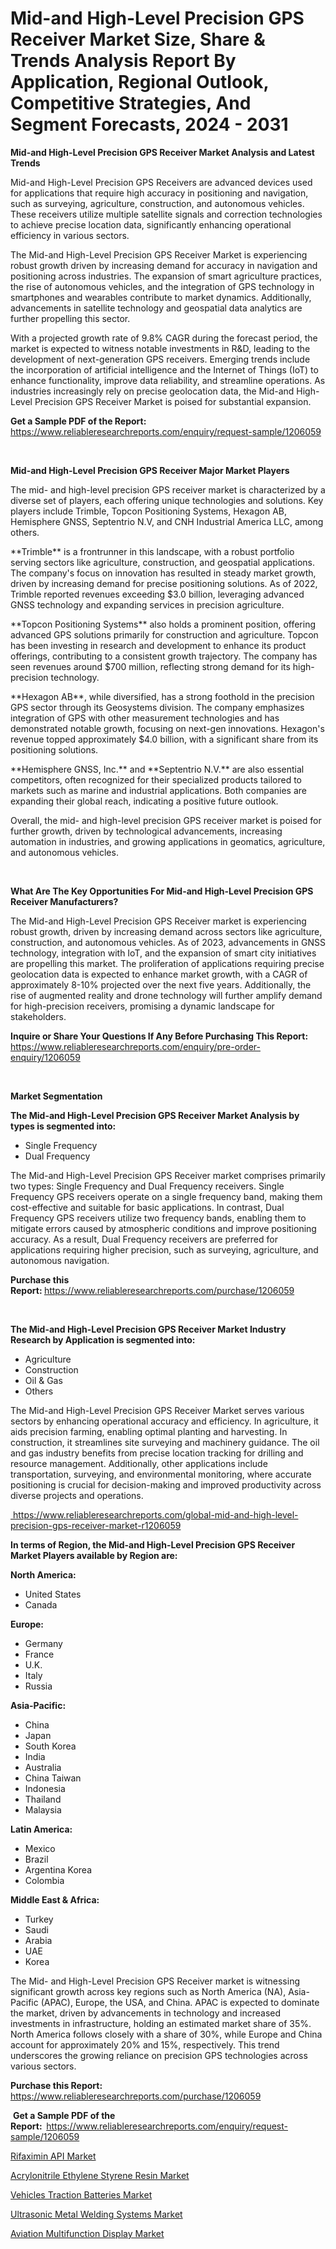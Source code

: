 <p><h1>Mid-and High-Level Precision GPS Receiver Market Size, Share & Trends Analysis Report By Application, Regional Outlook, Competitive Strategies, And Segment Forecasts, 2024 - 2031</h1></p><p><strong>Mid-and High-Level Precision GPS Receiver Market Analysis and Latest Trends</strong></p>
<p><p>Mid-and High-Level Precision GPS Receivers are advanced devices used for applications that require high accuracy in positioning and navigation, such as surveying, agriculture, construction, and autonomous vehicles. These receivers utilize multiple satellite signals and correction technologies to achieve precise location data, significantly enhancing operational efficiency in various sectors.</p><p>The Mid-and High-Level Precision GPS Receiver Market is experiencing robust growth driven by increasing demand for accuracy in navigation and positioning across industries. The expansion of smart agriculture practices, the rise of autonomous vehicles, and the integration of GPS technology in smartphones and wearables contribute to market dynamics. Additionally, advancements in satellite technology and geospatial data analytics are further propelling this sector.</p><p>With a projected growth rate of 9.8% CAGR during the forecast period, the market is expected to witness notable investments in R&D, leading to the development of next-generation GPS receivers. Emerging trends include the incorporation of artificial intelligence and the Internet of Things (IoT) to enhance functionality, improve data reliability, and streamline operations. As industries increasingly rely on precise geolocation data, the Mid-and High-Level Precision GPS Receiver Market is poised for substantial expansion.</p></p>
<p><strong>Get a Sample PDF of the Report:&nbsp;</strong> <a href="https://www.reliableresearchreports.com/enquiry/request-sample/1206059?utm_campaign=10&utm_medium=2&utm_source=Github&utm_content=ia&utm_term=31122024&utm_id=mid-and-high-level-precision-gps-receiver">https://www.reliableresearchreports.com/enquiry/request-sample/1206059</a></p>
<p>&nbsp;</p>
<p><strong>Mid-and High-Level Precision GPS Receiver Major Market Players</strong></p>
<p><p>The mid- and high-level precision GPS receiver market is characterized by a diverse set of players, each offering unique technologies and solutions. Key players include Trimble, Topcon Positioning Systems, Hexagon AB, Hemisphere GNSS, Septentrio N.V, and CNH Industrial America LLC, among others.</p><p>**Trimble** is a frontrunner in this landscape, with a robust portfolio serving sectors like agriculture, construction, and geospatial applications. The company's focus on innovation has resulted in steady market growth, driven by increasing demand for precise positioning solutions. As of 2022, Trimble reported revenues exceeding $3.0 billion, leveraging advanced GNSS technology and expanding services in precision agriculture.</p><p>**Topcon Positioning Systems** also holds a prominent position, offering advanced GPS solutions primarily for construction and agriculture. Topcon has been investing in research and development to enhance its product offerings, contributing to a consistent growth trajectory. The company has seen revenues around $700 million, reflecting strong demand for its high-precision technology.</p><p>**Hexagon AB**, while diversified, has a strong foothold in the precision GPS sector through its Geosystems division. The company emphasizes integration of GPS with other measurement technologies and has demonstrated notable growth, focusing on next-gen innovations. Hexagon's revenue topped approximately $4.0 billion, with a significant share from its positioning solutions.</p><p>**Hemisphere GNSS, Inc.** and **Septentrio N.V.** are also essential competitors, often recognized for their specialized products tailored to markets such as marine and industrial applications. Both companies are expanding their global reach, indicating a positive future outlook.</p><p>Overall, the mid- and high-level precision GPS receiver market is poised for further growth, driven by technological advancements, increasing automation in industries, and growing applications in geomatics, agriculture, and autonomous vehicles.</p></p>
<p>&nbsp;</p>
<p><strong>What Are The Key Opportunities For Mid-and High-Level Precision GPS Receiver Manufacturers?</strong></p>
<p><p>The Mid-and High-Level Precision GPS Receiver market is experiencing robust growth, driven by increasing demand across sectors like agriculture, construction, and autonomous vehicles. As of 2023, advancements in GNSS technology, integration with IoT, and the expansion of smart city initiatives are propelling this market. The proliferation of applications requiring precise geolocation data is expected to enhance market growth, with a CAGR of approximately 8-10% projected over the next five years. Additionally, the rise of augmented reality and drone technology will further amplify demand for high-precision receivers, promising a dynamic landscape for stakeholders.</p></p>
<p><strong>Inquire or Share Your Questions If Any Before Purchasing This Report:</strong> <a href="https://www.reliableresearchreports.com/enquiry/pre-order-enquiry/1206059?utm_campaign=10&utm_medium=2&utm_source=Github&utm_content=ia&utm_term=31122024&utm_id=mid-and-high-level-precision-gps-receiver">https://www.reliableresearchreports.com/enquiry/pre-order-enquiry/1206059</a></p>
<p>&nbsp;</p>
<p><strong>Market Segmentation</strong></p>
<p><strong>The Mid-and High-Level Precision GPS Receiver Market Analysis by types is segmented into:</strong></p>
<p><ul><li>Single Frequency</li><li>Dual Frequency</li></ul></p>
<p><p>The Mid-and High-Level Precision GPS Receiver market comprises primarily two types: Single Frequency and Dual Frequency receivers. Single Frequency GPS receivers operate on a single frequency band, making them cost-effective and suitable for basic applications. In contrast, Dual Frequency GPS receivers utilize two frequency bands, enabling them to mitigate errors caused by atmospheric conditions and improve positioning accuracy. As a result, Dual Frequency receivers are preferred for applications requiring higher precision, such as surveying, agriculture, and autonomous navigation.</p></p>
<p><strong>Purchase this Report:&nbsp;</strong><a href="https://www.reliableresearchreports.com/purchase/1206059?utm_campaign=10&utm_medium=2&utm_source=Github&utm_content=ia&utm_term=31122024&utm_id=mid-and-high-level-precision-gps-receiver">https://www.reliableresearchreports.com/purchase/1206059</a></p>
<p>&nbsp;</p>
<p><strong>The Mid-and High-Level Precision GPS Receiver Market Industry Research by Application is segmented into:</strong></p>
<p><ul><li>Agriculture</li><li>Construction</li><li>Oil & Gas</li><li>Others</li></ul></p>
<p><p>The Mid-and High-Level Precision GPS Receiver Market serves various sectors by enhancing operational accuracy and efficiency. In agriculture, it aids precision farming, enabling optimal planting and harvesting. In construction, it streamlines site surveying and machinery guidance. The oil and gas industry benefits from precise location tracking for drilling and resource management. Additionally, other applications include transportation, surveying, and environmental monitoring, where accurate positioning is crucial for decision-making and improved productivity across diverse projects and operations.</p></p>
<p><a href="https://www.reliableresearchreports.com/global-mid-and-high-level-precision-gps-receiver-market-r1206059?utm_campaign=10&utm_medium=2&utm_source=Github&utm_content=ia&utm_term=31122024&utm_id=mid-and-high-level-precision-gps-receiver">&nbsp;https://www.reliableresearchreports.com/global-mid-and-high-level-precision-gps-receiver-market-r1206059</a></p>
<p><strong>In terms of Region, the Mid-and High-Level Precision GPS Receiver Market Players available by Region are:</strong></p>
<p>
    <p> <strong> North America: </strong>
        <ul>
            <li>United States</li>
            <li>Canada</li>
        </ul>
        </p> 
    <p> <strong> Europe: </strong>
        <ul>
            <li>Germany</li>
            <li>France</li>
            <li>U.K.</li>
            <li>Italy</li>
            <li>Russia</li>
        </ul>
        </p> 
    <p> <strong> Asia-Pacific: </strong>
        <ul>
            <li>China</li>
            <li>Japan</li>
            <li>South Korea</li>
            <li>India</li>
            <li>Australia</li>
            <li>China Taiwan</li>
            <li>Indonesia</li>
            <li>Thailand</li>
            <li>Malaysia</li>
        </ul>
        </p> 
    <p> <strong> Latin America: </strong>
        <ul>
            <li>Mexico</li>
            <li>Brazil</li>
            <li>Argentina Korea</li>
            <li>Colombia</li>
        </ul>
        </p> 
    <p> <strong> Middle East & Africa: </strong>
        <ul>
            <li>Turkey</li>
            <li>Saudi</li>
            <li>Arabia</li>
            <li>UAE</li>
            <li>Korea</li>
        </ul>
    </p>
    </p>
<p><p>The Mid- and High-Level Precision GPS Receiver market is witnessing significant growth across key regions such as North America (NA), Asia-Pacific (APAC), Europe, the USA, and China. APAC is expected to dominate the market, driven by advancements in technology and increased investments in infrastructure, holding an estimated market share of 35%. North America follows closely with a share of 30%, while Europe and China account for approximately 20% and 15%, respectively. This trend underscores the growing reliance on precision GPS technologies across various sectors.</p></p>
<p><strong>Purchase this Report: </strong><a href="https://www.reliableresearchreports.com/purchase/1206059?utm_campaign=10&utm_medium=2&utm_source=Github&utm_content=ia&utm_term=31122024&utm_id=mid-and-high-level-precision-gps-receiver">https://www.reliableresearchreports.com/purchase/1206059</a></p>
<p>&nbsp;<strong>Get a Sample PDF of the Report:&nbsp;&nbsp;</strong><a href="https://www.reliableresearchreports.com/enquiry/request-sample/1206059?utm_campaign=10&utm_medium=2&utm_source=Github&utm_content=ia&utm_term=31122024&utm_id=mid-and-high-level-precision-gps-receiver">https://www.reliableresearchreports.com/enquiry/request-sample/1206059</a></p>
<p><strong></strong></p>
<p><p><a href="https://github.com/SanjidaMahmud54/Market-Research-Report-List-1/blob/main/rifaximin-api-market.md?utm_campaign=10&utm_medium=2&utm_source=Github&utm_content=ia&utm_term=31122024&utm_id=mid-and-high-level-precision-gps-receiver">Rifaximin API Market</a></p><p><a href="https://github.com/manesros8/Market-Research-Report-List-1/blob/main/acrylonitrile-ethylene-styrene-resin-market.md?utm_campaign=10&utm_medium=2&utm_source=Github&utm_content=ia&utm_term=31122024&utm_id=mid-and-high-level-precision-gps-receiver">Acrylonitrile Ethylene Styrene Resin Market</a></p><p><a href="https://github.com/marloy8/Market-Research-Report-List-6/blob/main/vehicles-traction-batteries-market.md?utm_campaign=10&utm_medium=2&utm_source=Github&utm_content=ia&utm_term=31122024&utm_id=mid-and-high-level-precision-gps-receiver">Vehicles Traction Batteries Market</a></p><p><a href="https://github.com/WashimHussain441/Market-Research-Report-List-1/blob/main/ultrasonic-metal-welding-systems-market.md?utm_campaign=10&utm_medium=2&utm_source=Github&utm_content=ia&utm_term=31122024&utm_id=mid-and-high-level-precision-gps-receiver">Ultrasonic Metal Welding Systems Market</a></p><p><a href="https://github.com/hgf64gh/Market-Research-Report-List-1/blob/main/aviation-multifunction-display-market.md?utm_campaign=10&utm_medium=2&utm_source=Github&utm_content=ia&utm_term=31122024&utm_id=mid-and-high-level-precision-gps-receiver">Aviation Multifunction Display Market</a></p></p>